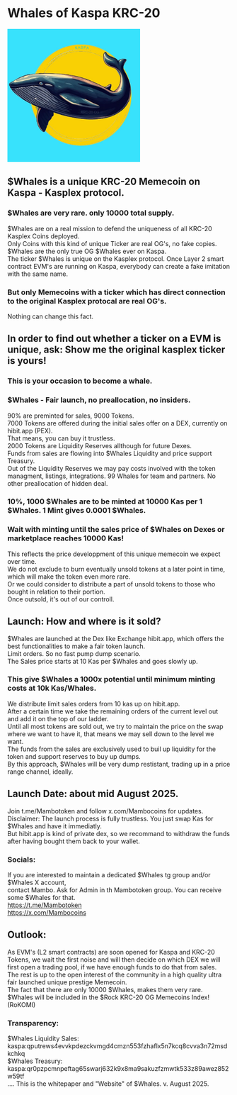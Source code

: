 # Whales of Kaspa KRC-20
<img src="https://raw.githubusercontent.com/Mambo-Token/MamboLaunchPad/refs/heads/main/logos/Whales-Logo.jpg" width="300" height="300">

## $Whales is a unique KRC-20 Memecoin on Kaspa - Kasplex protocol.  
### $Whales are very rare. only 10000 total supply.  
$Whales are on a real mission to defend the uniqueness of all KRC-20 Kasplex Coins deployed.  
Only Coins with this kind of unique Ticker are real OG's, no fake copies.  
$Whales are the only true OG $Whales ever on Kaspa.  
The ticker $Whales is unique on the Kasplex protocol. Once Layer 2 smart contract EVM's are running on Kaspa,
everybody can create a fake imitation with the same name.  
### But only Memecoins with a ticker which has direct connection to the original Kasplex protocal are real OG's.  
Nothing can change this fact.  
## In order to find out whether a ticker on a EVM is unique, ask: Show me the original kasplex ticker is yours!  

### This is your occasion to become a whale.  

### $Whales - Fair launch, no preallocation, no insiders.  
90% are preminted for sales, 9000 Tokens.  
7000 Tokens are offered during the initial sales offer on a DEX, currently on hibit.app (PEX).    
That means, you can buy it trustless.   
2000 Tokens are Liquidity Reserves allthough for future Dexes.  
Funds from sales are flowing into $Whales Liquidity and price support Treasury.  
Out of the Liquidity Reserves we may pay costs involved with the token managment, listings, integrations. 
99 Whales for team and partners. No other preallocation of hidden deal.  
### 10%, 1000 $Whales are to be minted at 10000 Kas per 1 $Whales. 1 Mint gives 0.0001 $Whales.  
### Wait with minting until the sales price of $Whales on Dexes or marketplace reaches 10000 Kas!  
This reflects the price developpment of this unique memecoin we expect over time.  
We do not exclude to burn eventually unsold tokens at a later point in time, which will make the token even more rare.  
Or we could consider to distribute a part of unsold tokens to those who bought in relation to their portion.  
Once outsold, it's out of our controll.  

## Launch: How and where is it sold?  
$Whales are launched at the Dex like Exchange hibit.app, which offers the best functionalities to make a fair token launch.  
Limit orders. So no fast pump dump scenario.  
The Sales price starts at 10 Kas per $Whales and goes slowly up.  
### This give $Whales a 1000x potential until minimum minting costs at 10k Kas/Whales.  
We distribute limit sales orders from 10 kas up on hibit.app.  
After a certain time we take the remaining orders of the current level out and add it on the top of our ladder.  
Until all most tokens are sold out, we try to maintain the price on the swap where we want to have it, that means we may sell down to the level we want.  
The funds from the sales are exclusively used to buil up liquidity for the token and support reserves to buy up dumps.  
By this approach, $Whales will be very dump restistant, trading up in a price range channel, ideally.  
## Launch Date: about mid August 2025.
Join t.me/Mambotoken  and follow x.com/Mambocoins for updates.  
Disclaimer: The launch process is fully trustless. You just swap Kas for $Whales and have it immediatly.  
But hibit.app is kind of private dex, so we recommand to withdraw the funds after having bought them back to your wallet.  

### Socials:  
If you are interested to maintain a dedicated $Whales tg group and/or $Whales X account,  
contact Mambo. Ask for Admin in th Mambotoken group. You can receive some $Whales for that.  
https://t.me/Mambotoken  
https://x.com/Mambocoins  

## Outlook:  
As EVM's (L2 smart contracts) are soon opened for Kaspa and KRC-20 Tokens, we wait the first noise and will then decide on which DEX we will first open a trading pool, if we have enough funds to do that from sales.  
The rest is up to the open interest of the community in a high quality ultra fair launched unique prestige Memecoin.  
The fact that there are only 10000 $Whales, makes them very rare.  
$Whales will be included in the $Rock KRC-20 OG Memecoins Index! (RoKOMI)  

### Transparency:  
$Whales Liquidity Sales: kaspa:qputrews4evvkpdezckvmgd4cmzn553fzhaflx5n7kcq8cvva3n72msdkchkq   
$Whales Treasury: kaspa:qr0pzpcmnpeftag65swarj632k9x8ma9sakuzfzmwtk533z89awez852w59tf  
....
This is the whitepaper and "Website" of $Whales.  v. August 2025.
